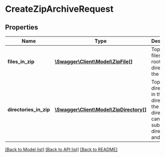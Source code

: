 # CreateZipArchiveRequest

## Properties
Name | Type | Description | Notes
------------ | ------------- | ------------- | -------------
**files_in_zip** | [**\Swagger\Client\Model\ZipFile[]**](ZipFile.md) | Top-level files in the root directory fo the zip file | [optional] 
**directories_in_zip** | [**\Swagger\Client\Model\ZipDirectory[]**](ZipDirectory.md) | Top-level directories in the root directory of the zip; directories can contain sub-directories and files | [optional] 

[[Back to Model list]](../README.md#documentation-for-models) [[Back to API list]](../README.md#documentation-for-api-endpoints) [[Back to README]](../README.md)



